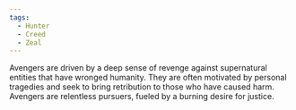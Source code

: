 ```yaml
---
tags:
  - Hunter
  - Creed
  - Zeal
---
```

Avengers are driven by a deep sense of revenge against supernatural entities that have wronged humanity. They are often motivated by personal tragedies and seek to bring retribution to those who have caused harm. Avengers are relentless pursuers, fueled by a burning desire for justice.